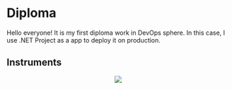 # Diploma
Hello everyone! It is my first diploma work in  DevOps sphere. In this case, I use .NET Project as a app to deploy it on production.
## Instruments
<p align="center">
  <a href="https://skillicons.dev">
    <img src="https://skillicons.dev/icons?i=terraform,docker,ansible,git,mysql,jenkins,dotnet"/>
  </a>
</p>